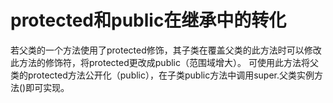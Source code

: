 # protected和public在继承中的转化
若父类的一个方法使用了protected修饰，其子类在覆盖父类的此方法时可以修改此方法的修饰符，将protected更改成public（范围域增大）。
可使用此方法将父类的protected方法公开化（public），在子类public方法中调用super.父类实例方法()即可实现。